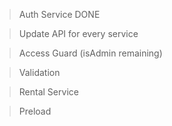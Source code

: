 > Auth Service DONE

> Update API for every service

> Access Guard (isAdmin remaining)

> Validation 

> Rental Service

> Preload 